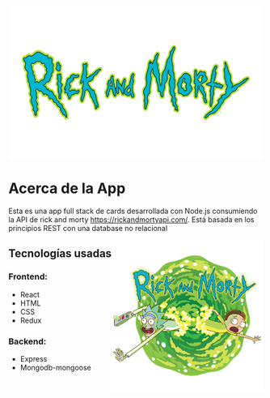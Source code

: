 <p align="center">
  <img height="300" width="500" src="./title.png" />
</p>

# Acerca de la App

Esta es una app full stack de cards desarrollada con Node.js consumiendo la API de rick and morty https://rickandmortyapi.com/. Está basada en los principios REST con una database no relacional

<img alt="Draw" align="right" height="300"  width="300" src="./rick-and-morty.png" />

## Tecnologías usadas
### Frontend:
* React
* HTML
* CSS
* Redux
### Backend:
* Express
* Mongodb-mongoose
